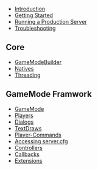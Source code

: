 - [Introduction](introduction)
- [Getting Started](getting-started)
- [Running a Production Server](running-a-production-server)
- [Troubleshooting](troubleshooting)

Core
----
- [GameModeBuilder](game-mode-builder)
- [Natives](natives)
- [Threading](threading)

GameMode Framwork
-----------------
- [GameMode](gamemode-gamemode)
- [Players](gamemode-players)
- [Dialogs](gamemode-dialogs)
- [TextDraws](gamemode-textdraws)
- [Player-Commands](gamemode-player-commands)
- [Accessing server.cfg](gamemode-accessing-server.cfg)
- [Controllers](gamemode-controllers)
- [Callbacks](gamemode-callbacks)
- [Extensions](gamemode-extensions)
